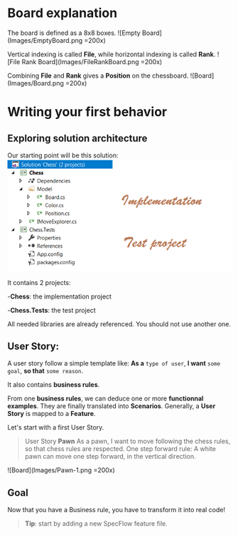  
# Board explanation
The board is defined as a 8x8 boxes.
![Empty Board](Images/EmptyBoard.png =200x)

Vertical indexing is called **File**, while horizontal indexing is called **Rank**.
![File Rank Board](Images/FileRankBoard.png =200x)

Combining **File** and **Rank** gives a **Position** on the chessboard.
![Board](Images/Board.png =200x)

# Writing your first behavior

## Exploring solution architecture

Our starting point will be this solution:
![Initial solution](Images/InitialSolution.png)

It contains 2 projects:

-**Chess**: the implementation project

-**Chess.Tests**: the test project


All needed libraries are already referenced. You should not use another one.

## User Story: 

A user story follow a simple template like:
**As a** ```type of user```, **I want** ```some goal```, **so that** ```some reason```.

It also contains **business rules**.

From one **business rules**, we can deduce one or more **functionnal examples**. They are finally translated into **Scenarios**. Generally, a **User Story** is mapped to a **Feature**.

Let's start with a first User Story.

>User Story **Pawn**
As a pawn, I want to move following the chess rules, so that chess rules are respected.
One step forward rule: A white pawn can move one step forward, in the vertical direction.

![Board](Images/Pawn-1.png =200x)

## Goal
Now that you have a Business rule, you have to transform it into real code!
>**Tip**: start by adding a new SpecFlow feature file.
